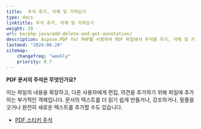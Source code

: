 ```yaml
---
title:  주석 추가, 삭제 및 가져오기
type: docs
linktitle: 주석 추가, 삭제 및 가져오기
weight: 20
url: ko/php-java/add-delete-and-get-annotation/
description: Aspose.PDF for PHP를 사용하여 PDF 파일에서 주석을 추가, 삭제 및 가져올 수 있습니다. 작업을 해결하기 위해 모든 주석 목록을 확인하세요.
lastmod: "2024-06-28"
sitemap:
    changefreq: "weekly"
    priority: 0.7
---
```


**PDF 문서의 주석은 무엇인가요?**

이는 파일의 내용을 확장하고, 다른 사용자에게 편집, 의견을 추가하기 위해 파일에 추가하는 부가적인 객체입니다. 문서의 텍스트를 더 읽기 쉽게 만들거나, 강조하거나, 밑줄을 긋거나 완전히 새로운 텍스트를 추가할 수도 있습니다.

- [PDF 스티커 주석](/pdf/php-java/sticky-annotations/)